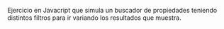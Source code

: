 Ejercicio en Javacript que simula un buscador de propiedades teniendo distintos filtros para ir variando los resultados que muestra.
